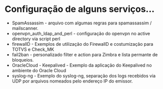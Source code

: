 # Configuração de alguns serviços...

- SpamAssassim - arquivo com algumas regras para spamassassim / mailscanner.
- openvpn_auth_ldap_and_perl - configuração do openvpn no active directory via script perl
- firewallD - Exemplos de utilização do FirewallD e costumização para TOTVS e Check_MK
- fail2ban - personalizado filter e action para Zimbra e lista permante de bloqueios.
- OracleCloud - Keepalived - Exemplo da aplicação do Keepalived no ambiente do Oracle Cloud
- syslog-ng - Exemplo do syslog-ng, separação dos logs recebidos via UDP por arquivos nomeados pelo endereço IP do emissor.
